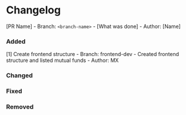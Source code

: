 # Changelog
[PR Name] - Branch: `<branch-name>` - [What was done] - Author: [Name]

### Added
[1] Create frontend structure - Branch: frontend-dev - Created frontend structure and listed mutual funds - Author: MX

### Changed

### Fixed

### Removed
